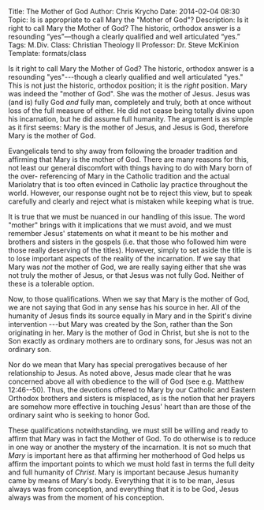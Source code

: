 Title: The Mother of God
Author: Chris Krycho
Date: 2014-02-04 08:30
Topic: Is is appropriate to call Mary the "Mother of God"?
Description: Is it right to call Mary the Mother of God? The historic, orthodox answer is a resounding &ldquo;yes&rdquo;&mdash;though a clearly qualified and well articulated &ldquo;yes.&rdquo;
Tags: M.&hairsp;Div.
Class: Christian Theology II
Professor: Dr. Steve McKinion
Template: formats/class

Is it right to call Mary the Mother of God? The historic, orthodox answer is a
resounding "yes"---though a clearly qualified and well articulated "yes." This
is not just the historic, orthodox position; it is the *right* position. Mary
was indeed the "mother of God". She was the mother of Jesus. Jesus was (and is)
fully God *and* fully man, completely and truly, both at once without loss of
the full measure of either. He did not cease being totally divine upon his
incarnation, but he did assume full humanity. The argument is as simple as it
first seems: Mary is the mother of Jesus, and Jesus is God, therefore Mary is
the mother of God.

Evangelicals tend to shy away from following the broader tradition and affirming
that Mary is the mother of God. There are many reasons for this, not least our
general discomfort with things having to do with Mary born of the over-
referencing of Mary in the Catholic tradition and the actual Mariolatry that is
too often evinced in Catholic lay practice throughout the world. However, our
response ought not be to reject this view, but to speak carefully and clearly
and reject what is mistaken while keeping what is true.

It is true that we must be nuanced in our handling of this issue. The word
"mother" brings with it implications that we must avoid, and we must remember
Jesus' statements on what it meant to be his mother and brothers and sisters in
the gospels (i.e. that those who followed him were those really deserving of the
titles). However, simply to set aside the title is to lose important aspects of
the reality of the incarnation. If we say that Mary was *not* the mother of God,
we are really saying either that she was not truly the mother of Jesus, or that
Jesus was not fully God. Neither of these is a tolerable option.

Now, to those qualifications. When we say that Mary is the mother of God, we are
not saying that God in any sense has his source in her. All of the humanity of
Jesus finds its source equally in Mary and in the Spirit's divine intervention
---but Mary was created by the Son, rather than the Son originating in her. Mary
is the mother of God in Christ, but she is not to the Son exactly as ordinary
mothers are to ordinary sons, for Jesus was not an ordinary son.

Nor do we mean that Mary has special prerogatives because of her relationship to
Jesus. As noted above, Jesus made clear that he was concerned above all with
obedience to the will of God (see e.g. Matthew 12:46--50). Thus, the devotions
offered to Mary by our Catholic and Eastern Orthodox brothers and sisters is
misplaced, as is the notion that her prayers are somehow more effective in
touching Jesus' heart than are those of the ordinary saint who is seeking to
honor God.

These qualifications notwithstanding, we must still be willing and ready to
affirm that Mary was in fact the Mother of God. To do otherwise is to reduce in
one way or another the mystery of the incarnation. It is not so much that *Mary*
is important here as that affirming her motherhood of God helps us affirm the
important points to which we must hold fast in terms the full deity and full
humanity of *Christ*. Mary is important because Jesus humanity came by means of
Mary's body. Everything that it is to be man, Jesus always was from conception,
and everything that it is to be God, Jesus always was from the moment of his
conception.